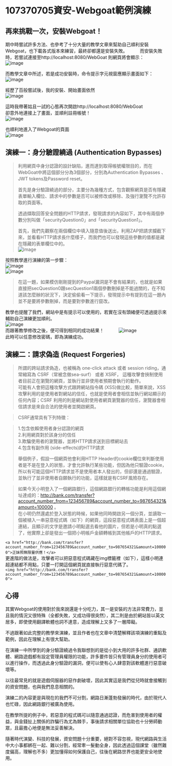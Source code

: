 # 107370705資安-Webgoat範例演練
## 再來挑戰一次，安裝Webgoat！
期中時嘗試許多方法、也參考了十分大量的教學文章來幫助自己順利安裝Webgoat，也下載各式版本來練習，最終卻都還是安裝失敗。　　　
而安裝失敗時，若嘗試連接至http://localhost:8080/WebGoat   則網頁將會顯示：   
![image](https://github.com/xiang705/107370705-/blob/main/%E6%9C%AA%E5%AE%89%E8%A3%9D%E7%95%AB%E9%9D%A2.jpg) 
   
而教學文章中所述，若是成功安裝時，命令提示字元視窗應顯示畫面如下：
![image](https://github.com/xiang705/107370705-/blob/main/%E5%AE%89%E8%A3%9D%E6%88%90%E5%8A%9F.png)   
   
經歷了百般嘗試後，我的安裝、開始畫面依然   
![image](https://github.com/xiang705/107370705-/blob/main/%E5%AE%89%E8%A3%9D%E5%A4%B1%E6%95%97.jpg)   
   
這時我帶著姑且一試的心態再次開啟http://localhost:8080/WebGoat       
卻意外地連接上了畫面，並順利註冊帳號！   
![image](https://github.com/xiang705/107370705-/blob/main/%E8%A8%BB%E5%86%8A%E7%95%AB%E9%9D%A2.png)   
   
也順利地進入了Webgoat的頁面   
![image](https://github.com/xiang705/107370705-/blob/main/%E6%88%90%E5%8A%9F%E9%96%8B%E5%95%9F%E7%B6%B2%E9%A0%81.png)   
   
## 演練一：身分驗證繞過 (Authentication Bypasses)     
>利用網頁中身分認證的設計缺陷，進而達到取得帳號權限目的，而在WebGoat中將這個部分分為3個部分，分別為Authentication Bypasses 、JWT tokens及Password reset。  
>    
>首先是身分驗證繞過的部分，主要分為幾種方式，包含觀察網頁是否有隱藏表單輸入欄位、請求中的參數是否可以被修改或移除、及強行瀏覽不允許存取的頁面等。  
>    
>透過擷取回答安全問題的HTTP請求，發現請求的內容如下，其中有兩個參數分別叫做「securityQuestion0」and「securityQuestion1」。   
>   
>首先，我們先觀察在兩個欄位中填入隨意值後送出，利用ZAP把請求攔截下來，並看看HTTP請求長什麼樣子，而我們也可以發現這些參數的值都是藏在隱藏的表單欄位中的。   
![image](https://github.com/xiang705/107370705-/blob/main/%E7%AC%AC%E4%B8%80%E9%A1%8C%E9%A1%8C%E7%9B%AE.png)   
   
按照教學進行演練的第一步驟：   
![image](https://github.com/xiang705/107370705-/blob/main/%E7%AC%AC%E4%B8%80%E9%A1%8C%E6%AD%A5%E9%A9%9F%E4%B8%80.png)   
![image](https://github.com/xiang705/107370705-/blob/main/%E7%AC%AC%E4%B8%80%E9%A1%8C%E6%AD%A5%E9%A9%9F%E4%BA%8C.png)   
   
>在這一題，如果模仿剛剛提到的Paypal漏洞是不會有結果的，也就是如果直接把secQuestion0跟secQuestion1兩個參數刪掉是不能過關的，在不知道該怎麼辦的狀況下，決定偷偷看一下提示，發現提示中有提到在這一題內並不是要將參數刪掉，而是要對參數進行竄改。   
   
   
教學也提醒了我們，網站中是有提示可以使用的，若實在沒有頭緒便可透過提示來輔助自己演練更加順利。   
![image](https://github.com/xiang705/107370705-/blob/main/%E7%AC%AC%E4%B8%80%E9%A1%8C%E6%AD%A5%E9%A9%9F%E4%B8%89.png)   
而跟著教學修改之後，便可得到相同的成功結果！　　　
![image](https://github.com/xiang705/107370705-/blob/main/%E7%AC%AC%E4%B8%80%E9%A1%8C%E6%88%90%E5%8A%9F.png)   
此時可以任意修改密碼，即為演練成功。   
  
  
  
  
  
## 演練二：請求偽造 (Request Forgeries)   
   
>所謂的跨站請求偽造，也被稱為 one-click attack 或者 session riding，通常縮寫為 CSRF（常被念做sea-surf） 或者 XSRF， 這種攻擊會挾制使用者目前正在瀏覽的網頁，並執行並非使用者預期會執行的動作。   
>可能有人會把這種攻擊方式跟跨網站指令碼 (XSS)做比較，簡單來說，XSS攻擊利用的是使用者對網站的信任，也就是使用者會相信並執行網站顯示的任何內容；CSRF 利用的則是網站對使用者網頁瀏覽器的信任，瀏覽器會相信請求是來自合法的使用者並開啟網頁。   
   
>CSRF通常具有下列特徵：
   
> 1.包含依賴使用者身分認證的網頁   
> 2.利用網頁對於該身分的信任   
> 3.欺騙使用者的瀏覽器，並將HTTP請求送到目標網站去   
> 4.包含有副作用 (side-effects)的HTTP請求   
>  
>舉個例子，假設一個網頁他會利用HTTP Header的cookie欄位來判斷使用者是不是在登入的狀態，才會允許執行某些功能，但因為他只驗證cookie，所以有可能這個HTTP請求並不是使用者本人發出的，但卻還是通過驗證，並執行了並非使用者自願執行的功能，這樣就是有CSRF風險存在。   
   
>如果今天小明登入了一個網路銀行，這個網路銀行的轉帳功能是利用這個網址達成的：http://bank.com/transfer?account_number_from=123456789&account_number_to=987654321&amount=100000 。   
>在小明仍然還處於登入狀態的時候，如果他同時開啟另一個分頁，並讀取一個被植入一串惡意程式碼（如下）的網頁，這段惡意程式碼表面上是一個超連結，且顯示的文字是邀請小明點選去看他的圖片，但若是小明真的點選了，他實際上卻是發出一個把小明帳戶金額轉帳到其他帳戶的HTTP請求。   

```<a href="http://bank.com/transfer?account_number_from=123456789&account_number_to=987654321&amount=100000">正妹照無限量供應！</a>```   
更進階的做法是，攻擊者可以把惡意程式碼藏在img標籤裡（如下），這樣小明連超連結都不用點，只要一打開這個網頁就直接執行惡意代碼了。   
```<img href="http://bank.com/transfer?account_number_from=123456789&account_number_to=987654321&amount=100000">```   
   
   
## 心得   
   
其實Webgoat的使用對於我來說還是十分吃力，其一是安裝的方法非常費力，並且我的情況又很特殊（全都失敗，又成功得很突然），其二則是由於網站皆以英文居多，即使使用翻譯軟體也詞不達意，造成理解上又多了一層障礙。   
   
不過跟著如此完整的教學來演練，並且作者也在文章中清楚解釋該項演練的重點及範例，因此在理解上有很大幫助。   
   
在演練一中所學到的身分驗證繞過令我聯想到的是從小到大用的許多社群、通訊軟體、網路遊戲都有設定管理員權限的功能，許多要件皆只有管理員身分的使用者可以進行操作，而透過此身分驗證的漏洞，便可以使有心人肆意對該軟體進行惡意破壞等。   
   
以往最常見的就是遊戲伺服器的惡作劇破壞，因此其實這是我們從兒時就會接觸到的資安問題，也與我們息息相關的。   
   
   
演練二的內容更是與現在的我們不可分割，網路日漸蓬勃發展的時代，由於現代人也忙碌，因此網路銀行被廣為使用。   
   
在教學所提的例子中，若惡意的程式碼可以隨意通過認證，而危害到使用者的權益，與金錢扯上關係的詐騙行為尤為棘手，事後請求相關單位協助也十分勞師動眾，且最擔心地便是無法妥善解決。  
   
   
隨著時代演變、科技的發展，資安問題十分重要，絕對不容忽視，現代網路與生活中大小事都綁在一起、難以分割，經常牽一髮動全身，因此透過這個課堂（雖然難度偏高，理解也不多）更加懂得如何保護自己，往後在網路世界也能更安全地使用。
